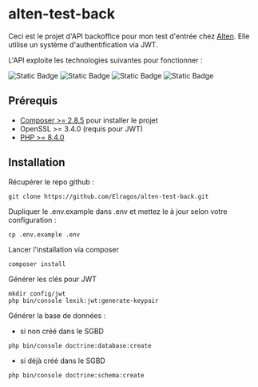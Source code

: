 # alten-test-back

Ceci est le projet d'API backoffice pour mon test d'entrée chez [Alten](https://www.alten.fr/). 
Elle utilise un système d'authentification via JWT.

L'API exploite les technologies suivantes pour fonctionner :

![Static Badge](https://img.shields.io/badge/OpenSSL-3.4.0-green?style=flat)
![Static Badge](https://img.shields.io/badge/PHP-8.4.3-green?style=flat)
![Static Badge](https://img.shields.io/badge/Symfony-7.2.3-green?style=flat)
![Static Badge](https://img.shields.io/badge/lexik_jwt_authentication_bundle-3.1-green?style=flat)

## Prérequis

* [Composer >= 2.8.5](https://getcomposer.org/) pour installer le projet
* OpenSSL >= 3.4.0 (requis pour JWT)
* [PHP >= 8.4.0](https://www.php.net/)

## Installation

Récupérer le repo github : 
```
git clone https://github.com/Elragos/alten-test-back.git
```
Dupliquer le .env.example dans .env et mettez le à jour selon votre configuration :
```
cp .env.example .env 
```
Lancer l'installation via composer
```
composer install
```
Générer les clés pour JWT
```
mkdir config/jwt
php bin/console lexik:jwt:generate-keypair
```
Générer la base de données :
* si non créé dans le SGBD
```
php bin/console doctrine:database:create
```
* si déjà créé dans le SGBD
```
php bin/console doctrine:schema:create
```